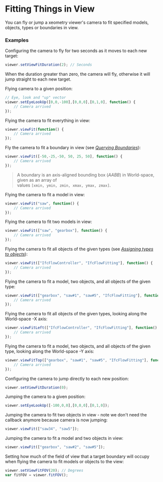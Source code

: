# Fitting Things in View

You can fly or jump a xeometry viewer's camera to fit specified models, objects, types or boundaries in view.

### Examples

Configuring the camera to fly for two seconds as it moves to each new target:

```javascript
viewer.setViewFitDuration(2); // Seconds
```

When the duration greater than zero, the camera will fly, otherwise it will jump straight to each new target.

Flying camera to a given position:

```javascript
// Eye, look and "up" vector
viewer.setEyeLookUp([0,0,-100],[0,0,0],[0,1,0], function() {
    // Camera arrived
});
```

Flying the camera to fit everything in view:

```javascript
viewer.viewFit(function() {
    // Camera arrived
});
```

Fly the camera to fit a boundary in view \(see [_Querying Boundaries_](https://www.gitbook.com/book/xeolabs/xeometry/edit#)\):

```javascript
viewer.viewFit([-50,-25,-50, 50, 25, 50], function() {
    // Camera arrived
});
```

> A boundary is an axis-aligned bounding box \(_AABB_\) in World-space, given as an array of  
> values `[xmin, ymin, zmin, xmax, ymax, zmax]`.

Flying the camera to fit a model in view:

```javascript
viewer.viewFit("saw", function() {
    // Camera arrived
});
```

Flying the camera to fit two models in view:

```javascript
viewer.viewFit(["saw", "gearbox"], function() {
    // Camera arrived
});
```

Flying the camera to fit all objects of the given types \(see [_Assigning types to objects_](assigningTypesToObjects.md)\):

```javascript
viewer.viewFit(["IfcFlowController", "IfcFlowFitting"], function() {
    // Camera arrived
});
```

Flying the camera to fit a model, two objects, and all objects of the given type:

```javascript
viewer.viewFit(["gearbox", "saw#1", "saw#5", "IfcFlowFitting"], function() {
    // Camera arrived
});
```

Flying the camera to fit all objects of the given types, looking along the World-space -X axis:

```javascript
viewer.viewFitLeft(["IfcFlowController", "IfcFlowFitting"], function() {
    // Camera arrived
});
```

Flying the camera to fit a model, two objects, and all objects of the given type, looking along the World-space -Y axis:

```javascript
viewer.viewFitTop(["gearbox", "saw#1", "saw#5", "IfcFlowFitting"], function() {
    // Camera arrived
});
```

Configuring the camera to jump directly to each new position:

```javascript
viewer.setViewFitDuration(0);
```

Jumping the camera to a given position:

```javascript
viewer.setEyeLookUp([-100,0,0],[0,0,0],[0,1,0]);
```

Jumping the camera to fit two objects in view - note we don't need the callback anymore because camera is now jumping:

```javascript
viewer.viewFit(["saw34", "saw5"]);
```

Jumping the camera to fit a model and two objects in view:

```javascript
viewer.viewFit(["gearbox", "saw#2", "saw#5"]);
```

Setting how much of the field of view that a target boundary will occupy when flying the camera to fit models or objects to the view:

```javascript
viewer.setViewFitFOV(20); // Degrees
var fitFOV = viewer.fitFOV();
```



